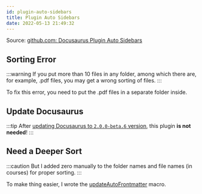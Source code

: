 ```yaml
---
id: plugin-auto-sidebars
title: Plugin Auto Sidebars
date: 2022-05-13 21:49:32
---
```


Source: <a href='https://github.com/acrobit/docusaurus-plugin-auto-sidebars' class='external'>github.com: Docusaurus Plugin Auto Sidebars</a>

## Sorting Error

:::warning If you put more than 10 files in any folder, among which there are, for example, .pdf files, you may get a wrong sorting of files. :::

To fix this error, you need to put the .pdf files in a separate folder inside.

## Update Docusaurus

:::tip After [updating Docusaurus to `2.0.0-beta.6` version](update-docusaurus), this plugin **is not needed**! :::

## Need a Deeper Sort

:::caution But I added zero manually to the folder names and file names (in courses) for proper sorting. :::

To make thing easier, I wrote the [updateAutoFrontmatter](../../vs-code/macros/2-auto-frontmatter) macro.
